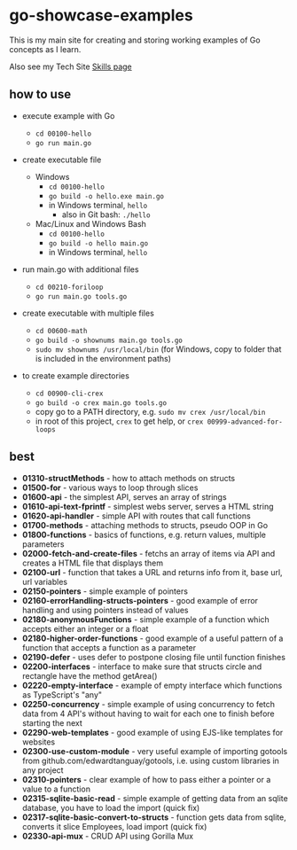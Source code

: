 # go-showcase-examples

This is my main site for creating and storing working examples of Go concepts as I learn.

Also see my Tech Site [Skills page](https://tanguay-eu.vercel.app/skills)

## how to use

- execute example with Go
  - `cd 00100-hello`
  - `go run main.go`

- create executable file
  - Windows
    - `cd 00100-hello`
    - `go build -o hello.exe main.go`
    - in Windows terminal, `hello`
      - also in Git bash: `./hello`
  - Mac/Linux and Windows Bash
    - `cd 00100-hello`
    - `go build -o hello main.go`
    - in Windows terminal, `hello`

- run main.go with additional files
  - `cd 00210-foriloop`
  - `go run main.go tools.go`

- create executable with multiple files
  - `cd 00600-math`
  - `go build -o shownums main.go tools.go`
  - `sudo mv shownums /usr/local/bin` (for Windows, copy to folder that is included in the environment paths)

- to create example directories
  - `cd 00900-cli-crex`
  - `go build -o crex main.go tools.go`
  - copy go to a PATH directory, e.g. `sudo mv crex /usr/local/bin`
  - in root of this project, `crex` to get help, or `crex 00999-advanced-for-loops`

## best

- **01310-structMethods** - how to attach methods on structs
- **01500-for** - various ways to loop through slices
- **01600-api** - the simplest API, serves an array of strings
- **01610-api-text-fprintf** - simplest webs server, serves a HTML string
- **01620-api-handler** - simple API with routes that call functions
- **01700-methods** - attaching methods to structs, pseudo OOP in Go
- **01800-functions** - basics of functions, e.g. return values, multiple parameters
- **02000-fetch-and-create-files** - fetchs an array of items via API and creates a HTML file that displays them
- **02100-url** - function that takes a URL and returns info from it, base url, url variables
- **02150-pointers** - simple example of pointers 
- **02160-errorHandling-structs-pointers** - good example of error handling and using pointers instead of values
- **02180-anonymousFunctions** - simple example of a function which accepts either an integer or a float
- **02180-higher-order-functions** - good example of a useful pattern of a function that accepts a function as a parameter
- **02190-defer** - uses defer to postpone closing file until function finishes
- **02200-interfaces** - interface to make sure that structs circle and rectangle have the method getArea()
- **02220-empty-interface** - example of empty interface which functions as TypeScript's "any"
- **02250-concurrency** - simple example of using concurrency to fetch data from 4 API's without having to wait for each one to finish before starting the next
- **02290-web-templates** - good example of using EJS-like templates for websites
- **02300-use-custom-module** - very useful example of importing gotools from github.com/edwardtanguay/gotools, i.e. using custom libraries in any project
- **02310-pointers** - clear example of how to pass either a pointer or a value to a function
- **02315-sqlite-basic-read** - simple example of getting data from an sqlite database, you have to load the import (quick fix)
- **02317-sqlite-basic-convert-to-structs** - function gets data from sqlite, converts it slice Employees, load import (quick fix)
- **02330-api-mux** - CRUD API using Gorilla Mux
